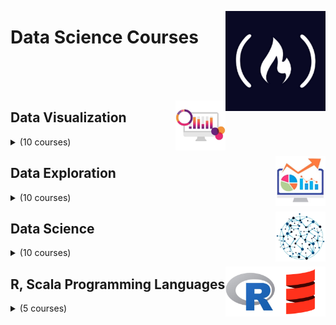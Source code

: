 <a href="https://freecodecamp.com/"><img align="right" width="160" src="/logos/freecodecamp.png"></img></a>

# Data Science Courses

<br><br><br>

<a href="/eLearning-Platform-Resources/freecodecamp-courses/data-science.md"><img align="right" width="80" src="/logos/data-visualization.png"></img></a>

## Data Visualization

<details>
    <summary>(10 courses)</summary>
    <br>
<table>
    <thead>
        <tr>
<th width="25px">#</th>
<th width="1200px">Course Name</th>
<th width="25px">Hrs</th>
        </tr>
    </thead>
    <tbody>
            <tr>
<td align="center">01</td>
<td align="left"><a href="https://youtube.com/watch?v=r-uOLxNrNk8">Data Analysis with Python - Full Course for Beginners (Numpy, Pandas, Matplotlib, Seaborn)</a></td>
<td align="center">5</td>
            </tr>
            <tr>
<td align="center">02</td>
<td align="left"><a href="https://youtube.com/watch?v=GPVsHOlRBBI">Data Analysis with Python Course - Numpy, Pandas, Data Visualization</a></td>
<td align="center">10</td>
            </tr>
            <tr>
<td align="center">03</td>
<td align="left"><a href="https://youtube.com/watch?v=H9KefzbryEw">Python Data Analysis and Visualization Course – Astronomical Data</a></td>
<td align="center">7</td>
            </tr>
            <tr>
<td align="center">04</td>
<td align="left"><a href="https://youtube.com/watch?v=xkBheRZTkaw">Data Visualization with D3 – Full Course for Beginners [2022]</a></td>
<td align="center">20</td>
            </tr>
            <tr>
<td align="center">05</td>
<td align="left"><a href="https://youtube.com/watch?v=2LhoCfjm8R4">Data Visualization with D3, JavaScript, React - Full Course [2021]</a></td>
<td align="center">12</td>
            </tr>
            <tr>
<td align="center">06</td>
<td align="left"><a href="https://youtube.com/watch?v=3Xc3CA655Y4">Matplotlib Crash Course</a></td>
<td align="center">2</td>
            </tr>
            <tr>
<td align="center">07</td>
<td align="left"><a href="https://youtube.com/watch?v=TPMlZxRRaBQ">Tableau for Data Science and Data Visualization - Crash Course Tutorial</a></td>
<td align="center">1</td>
            </tr>
            <tr>
<td align="center">08</td>
<td align="left"><a href="https://youtube.com/watch?v=_8V5o2UHG0E">Data Visualization with D3.js - Full Tutorial Course</a></td>
<td align="center">13</td>
            </tr>
    </tbody>
</table>
</details>

<a href="/eLearning-Platform-Resources/freecodecamp-courses/data-science.md"><img align="right" width="80" src="/logos/data-analysis.png"></img></a>

## Data Exploration

<details>
    <summary>(10 courses)</summary>
    <br>
<table>
    <thead>
        <tr>
<th width="25px">#</th>
<th width="1200px">Course Name</th>
<th width="25px">Hrs</th>
        </tr>
    </thead>
    <tbody>
            <tr>
<td align="center">01</td>
<td align="left"><a href="https://youtube.com/watch?v=Vl0H-qTclOg">Microsoft Excel Tutorial for Beginners - Full Course</a></td>
<td align="center">3</td>
            </tr>
            <tr>
<td align="center">02</td>
<td align="left"><a href="https://youtube.com/watch?v=N2opj8XzYBY">Google Sheets - Full Course</a></td>
<td align="center">3</td>
            </tr>
            <tr>
<td align="center">03</td>
<td align="left"><a href="https://youtube.com/watch?v=WcDaZ67TVRo">Data Analysis with Python for Excel Users - Full Course</a></td>
<td align="center">4</td>
            </tr>
            <tr>
<td align="center">04</td>
<td align="left"><a href="https://youtube.com/watch?v=QUT1VHiLmmI">Python NumPy Tutorial for Beginners</a></td>
<td align="center">1</td>
            </tr>
            <tr>
<td align="center">05</td>
<td align="left"><a href="https://youtube.com/watch?v=jcTj6FgWOpo">Data Analytics Crash Course: Teach Yourself in 30 Days</a></td>
<td align="center">1</td>
            </tr>
            <tr>
<td align="center">06</td>
<td align="left"><a href="https://youtube.com/watch?v=gtjxAH8uaP0">Pandas & Python for Data Analysis by Example – Full Course for Beginners</a></td>
<td align="center">5</td>
            </tr>
            <tr>
<td align="center">07</td>
<td align="left"><a href="https://youtube.com/watch?v=PSNXoAs2FtQ">Data Analyst Bootcamp for Beginners (SQL, Tableau, Power BI, Python, Excel, Pandas, Projects, more)</a></td>
<td align="center">20</td>
            </tr>
            <tr>
<td align="center">08</td>
<td align="left"><a href="https://youtube.com/watch?v=XVv6mJpFOb0">Web Scraping with Python - Beautiful Soup Crash Course</a></td>
<td align="center">1</td>
            </tr>
            <tr>
<td align="center">09</td>
<td align="left"><a href="https://youtube.com/watch?v=mBoX_JCKZTE">Scrapy Course – Python Web Scraping for Beginners</a></td>
<td align="center">5</td>
            </tr>
            <tr>
<td align="center">10</td>
<td align="left"><a href="https://youtube.com/watch?v=mZomeS0tLxY">jamovi for Data Analysis - Full Tutorial</a></td>
<td align="center">5</td>
            </tr>
    </tbody>
</table>
</details>

<a href="/eLearning-Platform-Resources/freecodecamp-courses/data-science.md"><img align="right" width="80" src="/logos/data-science.png"></img></a>

## Data Science

<details>
    <summary>(10 courses)</summary>
    <br>
<table>
    <thead>
        <tr>
<th width="25px">#</th>
<th width="1200px">Course Name</th>
<th width="25px">Hrs</th>
        </tr>
    </thead>
    <tbody>
            <tr>
<td align="center">01</td>
<td align="left"><a href="https://youtube.com/watch?v=xxpc-HPKN28">Statistics - A Full University Course on Data Science Basics</a></td>
<td align="center">9</td>
            </tr>
            <tr>
<td align="center">02</td>
<td align="left"><a href="https://youtube.com/watch?v=w1Aozoynr6M">Statistics and Probability: Your first steps on the road to data science</a></td>
<td align="center">4</td>
            </tr>
            <tr>
<td align="center">03</td>
<td align="left"><a href="https://youtube.com/watch?v=N6BghzuFLIg">Intro to Data Science - Crash Course for Beginners</a></td>
<td align="center">2</td>
            </tr>
            <tr>
<td align="center">04</td>
<td align="left"><a href="https://youtube.com/watch?v=ua-CiDNNj30">Learn Data Science Tutorial - Full Course for Beginners</a></td>
<td align="center">6</td>
            </tr>
            <tr>
<td align="center">05</td>
<td align="left"><a href="https://youtube.com/watch?v=XU5pw3QRYjQ">Data Science Hands-On Crash Course</a></td>
<td align="center">3</td>
            </tr>
            <tr>
<td align="center">06</td>
<td align="left"><a href="https://youtube.com/watch?v=LHBE6Q9XlzI">Python for Data Science - Course for Beginners (Learn Python, Pandas, NumPy, Matplotlib)</a></td>
<td align="center">13</td>
            </tr>
            <tr>
<td align="center">07</td>
<td align="left"><a href="https://youtube.com/watch?v=JwSS70SZdyM">Build 12 Data Science Apps with Python and Streamlit - Full Course</a></td>
<td align="center">4</td>
            </tr>
            <tr>
<td align="center">08</td>
<td align="left"><a href="https://youtube.com/watch?v=sD468LfeVdc">Data Science Job Interview – Full Mock Interview</a></td>
<td align="center">2</td>
            </tr>
    </tbody>
</table>
</details>

<a href="/eLearning-Platform-Resources/freecodecamp-courses/data-science.md"><img align="right" width="80" src="/logos/scala.png"></img></a>
<a href="/eLearning-Platform-Resources/freecodecamp-courses/data-science.md"><img align="right" width="80" src="/logos/r.png"></img></a>

## R, Scala Programming Languages

<details>
    <summary>(5 courses)</summary>
    <br>
<table>
    <thead>
        <tr>
<th width="25px">#</th>
<th width="1200px">Course Name</th>
<th width="25px">Hrs</th>
        </tr>
    </thead>
    <tbody>
            <tr>
<td align="center">01</td>
<td align="left"><a href="https://youtube.com/watch?v=9uFQECk30kA">R Shiny for Data Science Tutorial – Build Interactive Data-Driven Web Apps</a></td>
<td align="center">2</td>
            </tr>
            <tr>
<td align="center">02</td>
<td align="left"><a href="https://youtube.com/watch?v=_V8eKsto3Ug">R Programming Tutorial - Learn the Basics of Statistical Computing</a></td>
<td align="center">2</td>
            </tr>
            <tr>
<td align="center">03</td>
<td align="left"><a href="https://youtube.com/watch?v=_C8kWso4ne4">PySpark Tutorial</a></td>
<td align="center">2</td>
            </tr>
            <tr>
<td align="center">04</td>
<td align="left"><a href="https://youtube.com/watch?v=PHsC_t0j1dU">Data Engineering Course for Beginners</a></td>
<td align="center">3</td>
            </tr>
            <tr>
<td align="center">05</td>
<td align="left"><a href="https://youtube.com/watch?v=R0jVqeYzs9c">Functional Programming in Scala</a></td>
<td align="center">1</td>
            </tr>
    </tbody>
</table>
</details>
